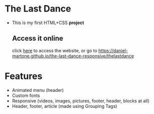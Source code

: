 # The Last Dance
- This is my first HTML+CSS <strong>project</strong>

  ## Access it online
  click <a href="https://daniel-martone.github.io/the-last-dance-responsive/thelastdance" target="_blank">here</a> to access the website, or go to https://daniel-martone.github.io/the-last-dance-responsive/thelastdance

# Features
- Animated menu (header)
- Custom fonts
- Responsive (videos, images, pictures, footer, header, blocks at all)
- Header, footer, article (made using Grouping Tags)
